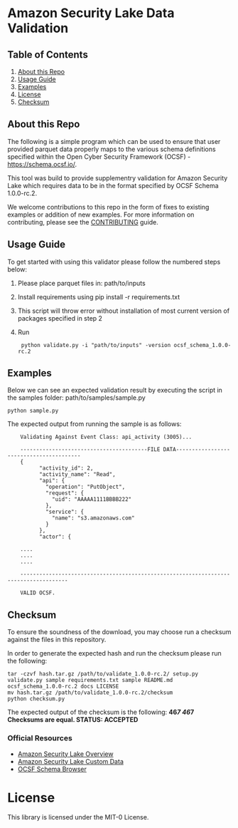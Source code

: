 Amazon Security Lake Data Validation 
========================

## Table of Contents
1. [About this Repo](#About)
2. [Usage Guide](#Usage)
3. [Examples](#Examples)
4. [License](#License)
5. [Checksum](#Checksum)

## About this Repo <a name="About"></a>

The following is a simple program which can be used to ensure that user provided parquet data properly maps to the various schema definitions specified within the Open Cyber Security Framework (OCSF) - https://schema.ocsf.io/. 

This tool was build to provide supplementry validation for Amazon Security Lake which requires data to be in the format specified by OCSF Schema 1.0.0-rc.2. 

We welcome contributions to this repo in the form of fixes to existing examples or addition of new examples. For more information on contributing, please see the [CONTRIBUTING](https://github.com/aws-samples/amazon-security-lake/blob/main/CONTRIBUTING.md) guide.


## Usage Guide <a name="Usage"></a>

To get started with using this validator please follow the numbered steps below:

1. Please place parquet files in: path/to/inputs
    
3. Install requirements using 
        pip install -r requirements.txt

4. This script will throw error without installation of most current version of packages specified in step 2

5. Run

		python validate.py -i "path/to/inputs" -version ocsf_schema_1.0.0-rc.2
		



## Examples <a name="Examples"></a>

Below we can see an expected validation result by executing the script in the samples folder: path/to/samples/sample.py

	python sample.py

The expected output from running the sample is as follows:

		Validating Against Event Class: api_activity (3005)...

		----------------------------------------FILE DATA----------------------------------------
		{
		      "activity_id": 2,
		      "activity_name": "Read",
		      "api": {
			    "operation": "PutObject",
			    "request": {
				  "uid": "AAAAA1111BBBB222"
			    },
			    "service": {
				  "name": "s3.amazonaws.com"
			    }
		      },
		      "actor": { 

		....
		....
		....

		-------------------------------------------------------------------------------------

		VALID OCSF.

## Checksum <a name="Checksum"></a>

To ensure the soundness of the download, you may choose run a checksum against the files in this repository.

In order to generate the expected hash and run the checksum please run the following:

	tar -czvf hash.tar.gz /path/to/validate_1.0.0-rc.2/ setup.py validate.py sample requirements.txt sample README.md ocsf_schema_1.0.0-rc.2 docs LICENSE
	mv hash.tar.gz /path/to/validate_1.0.0-rc.2/checksum
	python checksum.py

The expected output of the checksum is the following:
	**46*************************************************************7
	46*************************************************************7
	Checksums are equal.
	STATUS: ACCEPTED**

### Official Resources
- [Amazon Security Lake Overview](https://aws.amazon.com/security-lake/)
- [Amazon Security Lake Custom Data](https://docs.aws.amazon.com/security-lake/latest/userguide/custom-sources.html)
- [OCSF Schema Browser](https://schema.ocsf.io/)

# License <a name="License"></a>

This library is licensed under the MIT-0 License.
		







